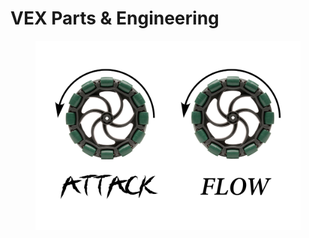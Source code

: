 # VEX Parts & Engineering

<figure><img src="../.gitbook/assets/0a340efef74230c56c69aecea64f3e09cfd817f1.png" alt=""><figcaption></figcaption></figure>
